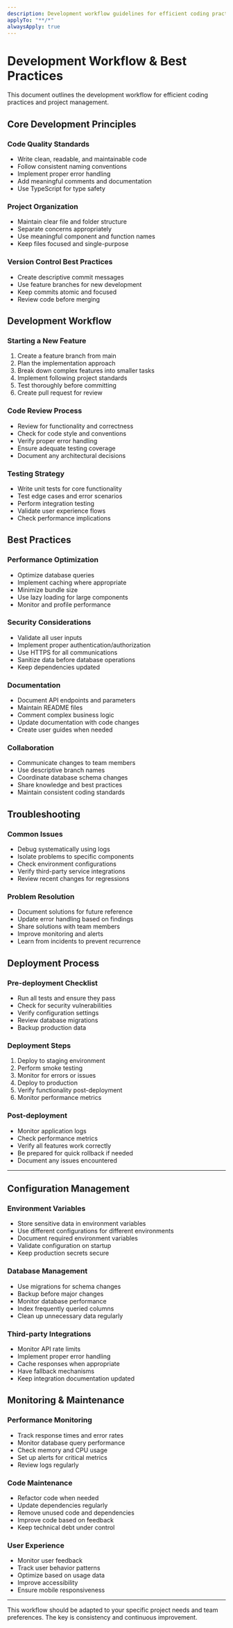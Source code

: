 ```yaml
---
description: Development workflow guidelines for efficient coding practices
applyTo: "**/*"
alwaysApply: true
---
```


# Development Workflow & Best Practices

This document outlines the development workflow for efficient coding practices and project management.

## Core Development Principles

### Code Quality Standards
- Write clean, readable, and maintainable code
- Follow consistent naming conventions
- Implement proper error handling
- Add meaningful comments and documentation
- Use TypeScript for type safety

### Project Organization
- Maintain clear file and folder structure
- Separate concerns appropriately
- Use meaningful component and function names
- Keep files focused and single-purpose

### Version Control Best Practices
- Create descriptive commit messages
- Use feature branches for new development
- Keep commits atomic and focused
- Review code before merging

## Development Workflow

### Starting a New Feature
1. Create a feature branch from main
2. Plan the implementation approach
3. Break down complex features into smaller tasks
4. Implement following project standards
5. Test thoroughly before committing
6. Create pull request for review

### Code Review Process
- Review for functionality and correctness
- Check for code style and conventions
- Verify proper error handling
- Ensure adequate testing coverage
- Document any architectural decisions

### Testing Strategy
- Write unit tests for core functionality
- Test edge cases and error scenarios
- Perform integration testing
- Validate user experience flows
- Check performance implications

## Best Practices

### Performance Optimization
- Optimize database queries
- Implement caching where appropriate
- Minimize bundle size
- Use lazy loading for large components
- Monitor and profile performance

### Security Considerations
- Validate all user inputs
- Implement proper authentication/authorization
- Use HTTPS for all communications
- Sanitize data before database operations
- Keep dependencies updated

### Documentation
- Document API endpoints and parameters
- Maintain README files
- Comment complex business logic
- Update documentation with code changes
- Create user guides when needed

### Collaboration
- Communicate changes to team members
- Use descriptive branch names
- Coordinate database schema changes
- Share knowledge and best practices
- Maintain consistent coding standards

## Troubleshooting

### Common Issues
- Debug systematically using logs
- Isolate problems to specific components
- Check environment configurations
- Verify third-party service integrations
- Review recent changes for regressions

### Problem Resolution
- Document solutions for future reference
- Update error handling based on findings
- Share solutions with team members
- Improve monitoring and alerts
- Learn from incidents to prevent recurrence

## Deployment Process

### Pre-deployment Checklist
- Run all tests and ensure they pass
- Check for security vulnerabilities
- Verify configuration settings
- Review database migrations
- Backup production data

### Deployment Steps
1. Deploy to staging environment
2. Perform smoke testing
3. Monitor for errors or issues
4. Deploy to production
5. Verify functionality post-deployment
6. Monitor performance metrics

### Post-deployment
- Monitor application logs
- Check performance metrics
- Verify all features work correctly
- Be prepared for quick rollback if needed
- Document any issues encountered

---

## Configuration Management

### Environment Variables
- Store sensitive data in environment variables
- Use different configurations for different environments
- Document required environment variables
- Validate configuration on startup
- Keep production secrets secure

### Database Management
- Use migrations for schema changes
- Backup before major changes
- Monitor database performance
- Index frequently queried columns
- Clean up unnecessary data regularly

### Third-party Integrations
- Monitor API rate limits
- Implement proper error handling
- Cache responses when appropriate
- Have fallback mechanisms
- Keep integration documentation updated

## Monitoring & Maintenance

### Performance Monitoring
- Track response times and error rates
- Monitor database query performance
- Check memory and CPU usage
- Set up alerts for critical metrics
- Review logs regularly

### Code Maintenance
- Refactor code when needed
- Update dependencies regularly
- Remove unused code and dependencies
- Improve code based on feedback
- Keep technical debt under control

### User Experience
- Monitor user feedback
- Track user behavior patterns
- Optimize based on usage data
- Improve accessibility
- Ensure mobile responsiveness

---

This workflow should be adapted to your specific project needs and team preferences. The key is consistency and continuous improvement.